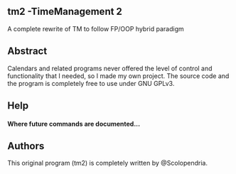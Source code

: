 ## tm2 -TimeManagement 2
 A complete rewrite of TM to follow FP/OOP hybrid paradigm
## Abstract
Calendars and related programs never offered the level of control and functionality that I needed, so I made my own project. The source code and the program is completely free to use under GNU GPLv3.
## Help
#### Where future commands are documented...
## Authors
This original program (tm2) is completely written by @Scolopendria.
